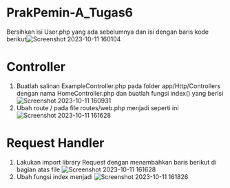 # PrakPemin-A_Tugas6
Bersihkan isi User.php yang ada sebelumnya dan isi dengan baris kode berikut![Screenshot 2023-10-11 160104](https://github.com/askenas/PrakPemin-A_Tugas6/assets/134838656/5e44c618-a527-44dd-8582-e8b41484db01)
# Controller
1. Buatlah salinan ExampleController.php pada folder app/Http/Controllers dengan
nama HomeController.php dan buatlah fungsi index() yang berisi![Screenshot 2023-10-11 160931](https://github.com/askenas/PrakPemin-A_Tugas6/assets/134838656/36e42138-e674-4036-ae30-50e6bcf9ca94)
2. Ubah route / pada file routes/web.php menjadi seperti ini![Screenshot 2023-10-11 161628](https://github.com/askenas/PrakPemin-A_Tugas6/assets/134838656/5d5fba74-7b96-494f-b09a-3b012bfec7b2)
# Request Handler
1. Lakukan import library Request dengan menambahkan baris berikut di bagian atas
file
![Screenshot 2023-10-11 161628](https://github.com/askenas/PrakPemin-A_Tugas6/assets/134838656/ef3a139a-0ea5-4f82-be04-af9012ebe013)
2. Ubah fungsi index menjadi
![Screenshot 2023-10-11 161826](https://github.com/askenas/PrakPemin-A_Tugas6/assets/134838656/4a6908c5-e085-4402-bb1c-dfdc6836254a)

